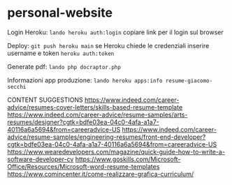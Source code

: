 # personal-website

 

Login Heroku:
```lando heroku auth:login```
copiare link per il login sul browser


Deploy:
```git push heroku main```
se Heroku chiede le credenziali inserire username e token ```heroku auth:token```

Generate pdf:
```lando php docraptor.php```

Informazioni app produzione:
```lando heroku apps:info resume-giacomo-secchi```

CONTENT SUGGESTIONS
https://www.indeed.com/career-advice/resumes-cover-letters/skills-based-resume-template
https://www.indeed.com/career-advice/resume-samples/arts-resumes/designer?cgtk=bdfe03ea-04c0-4afa-a1a7-40116a6a5694&from=careeradvice-US
https://www.indeed.com/career-advice/resume-samples/engineering-resumes/front-end-developer?cgtk=bdfe03ea-04c0-4afa-a1a7-40116a6a5694&from=careeradvice-US
https://www.wearedevelopers.com/magazine/quick-guide-how-to-write-a-software-developer-cv
https://www.goskills.com/Microsoft-Office/Resources/Microsoft-word-resume-templates
https://www.comincenter.it/come-realizzare-grafica-curriculum/